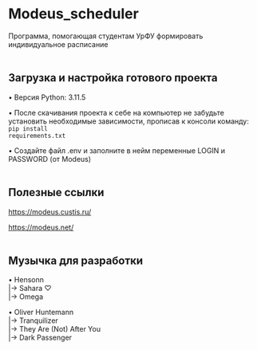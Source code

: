 # Modeus_scheduler
Программа, помогающая студентам УрФУ формировать индивидуальное расписание
<br /> <br />


## Загрузка и настройка готового проекта
• Версия Python: 3.11.5

• После скачивания проекта к себе на компьютер не забудьте установить необходимые зависимости, прописав к консоли команду: 
<code>pip install requirements.txt</code>

• Создайте файл .env и заполните в нейм переменные LOGIN и PASSWORD (от Modeus)
<br /> <br />


## Полезные ссылки
https://modeus.custis.ru/

https://modeus.net/
<br /> <br />


## Музычка для разработки 
• Hensonn <br />
|-> Sahara ♡ <br />
|-> Omega

• Oliver Huntemann <br />
|-> Tranquilizer <br />
|-> They Are (Not) After You <br />
|-> Dark Passenger
<br /> <br />

<!--
• Jeremy Soule (Skyrim) <br />
|-> From Past to Present ♡ <br />
|-> Wind Guide You <br />
-->
